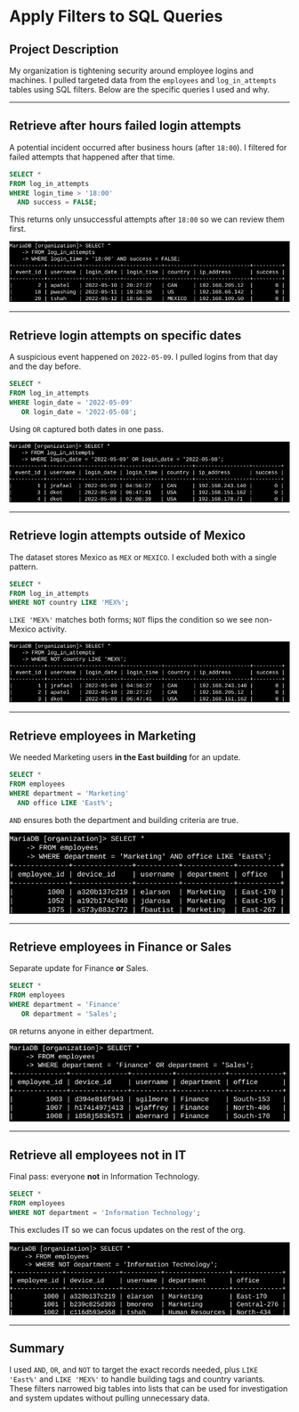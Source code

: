 # Apply Filters to SQL Queries

## Project Description
My organization is tightening security around employee logins and machines. I pulled targeted data from the `employees` and `log_in_attempts` tables using SQL filters. Below are the specific queries I used and why.

---

## Retrieve after hours failed login attempts
A potential incident occurred after business hours (after `18:00`). I filtered for failed attempts that happened after that time.

```sql
SELECT *
FROM log_in_attempts
WHERE login_time > '18:00'
  AND success = FALSE;
```

This returns only unsuccessful attempts after `18:00` so we can review them first.  

![After-hours failed logins](apply-filters-to-sql-queries/images/after-hours-failed-logins.png)

---

## Retrieve login attempts on specific dates
A suspicious event happened on `2022-05-09`. I pulled logins from that day and the day before.

```sql
SELECT *
FROM log_in_attempts
WHERE login_date = '2022-05-09'
   OR login_date = '2022-05-08';
```

Using `OR` captured both dates in one pass.  

![Specific dates logins](apply-filters-to-sql-queries/images/logins-specific-dates.png)

---

## Retrieve login attempts outside of Mexico
The dataset stores Mexico as `MEX` or `MEXICO`. I excluded both with a single pattern.

```sql
SELECT *
FROM log_in_attempts
WHERE NOT country LIKE 'MEX%';
```

`LIKE 'MEX%'` matches both forms; `NOT` flips the condition so we see non-Mexico activity.  

![Not Mexico logins](apply-filters-to-sql-queries/images/logins-not-mexico.png)

---

## Retrieve employees in Marketing
We needed Marketing users **in the East building** for an update.

```sql
SELECT *
FROM employees
WHERE department = 'Marketing'
  AND office LIKE 'East%';
```

`AND` ensures both the department and building criteria are true.  

![Marketing East](apply-filters-to-sql-queries/images/marketing-east.png)

---

## Retrieve employees in Finance or Sales
Separate update for Finance **or** Sales.

```sql
SELECT *
FROM employees
WHERE department = 'Finance'
   OR department = 'Sales';
```

`OR` returns anyone in either department.  

![Finance or Sales](apply-filters-to-sql-queries/images/finance-or-sales.png)

---

## Retrieve all employees not in IT
Final pass: everyone **not** in Information Technology.

```sql
SELECT *
FROM employees
WHERE NOT department = 'Information Technology';
```

This excludes IT so we can focus updates on the rest of the org.

![Not IT](apply-filters-to-sql-queries/images/not-it.png)

---

## Summary
I used `AND`, `OR`, and `NOT` to target the exact records needed, plus `LIKE 'East%'` and `LIKE 'MEX%'` to handle building tags and country variants. These filters narrowed big tables into lists that can be used for investigation and system updates without pulling unnecessary data.

